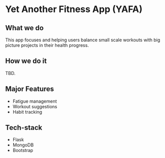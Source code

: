 # Yet Another Fitness App (YAFA)

## What we do

This app focuses and helping users balance small scale workouts with big picture projects in their health progress. 

## How we do it

TBD.

## Major Features

 - Fatigue management
 - Workout suggestions
 - Habit tracking

## Tech-stack

 - Flask
 - MongoDB
 - Bootstrap

